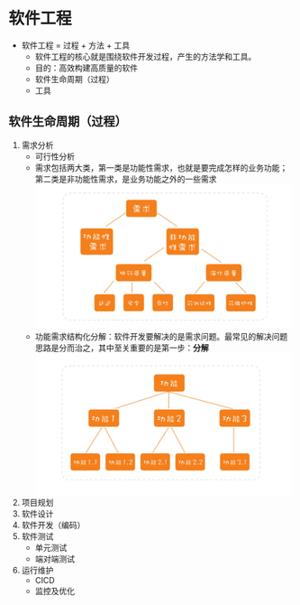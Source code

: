 # 软件工程

- 软件工程 = 过程 + 方法 + 工具
  - 软件工程的核心就是围绕软件开发过程，产生的方法学和工具。
  - 目的：高效构建高质量的软件
  - 软件生命周期（过程）
  - 工具

## 软件生命周期（过程）

1. 需求分析
   - 可行性分析
   - 需求包括两大类，第一类是功能性需求，也就是要完成怎样的业务功能；第二类是非功能性需求，是业务功能之外的一些需求  ![图 9](./images/1665159249126.png)  
   - 功能需求结构化分解：软件开发要解决的是需求问题。最常见的解决问题思路是分而治之，其中至关重要的是第一步：**分解**  ![](./images/1665133443364.png) 
2. 项目规划
3. 软件设计
4. 软件开发（编码）
5. 软件测试
   - 单元测试
   - 端对端测试
6. 运行维护
   - CICD
   - 监控及优化